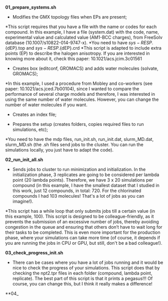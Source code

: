 

**01_prepare_systems.sh** 


- Modifies the GMX topology files when EPs are present;

*This script requires that you have a file with the name or codes for each compound. In this example, I have a file (system.dat) with the code, name, experimental value and calculated value (AM1-BCC charges), from FreeSolv database (10.1007/s10822-014-9747-x).
*You need to have ${sys}-RESP.${dEP}.top and ${sys}-RESP.${dEP}.crd
*This script is adapted to include extra points (EP) to describe the halogen anisotropy. If you are interested in knowing more about it, check this paper: 10.1021/acs.jcim.3c01561

- Creates box (editconf, GROMACS) and adds water molecules (solvate, GROMACS);

*In this example, I used a procedure from Mobley and co-workers (see paper: 10.1021/acs.jced.7b00104), since I wanted to compare the performance of several charge models and therefore, I was interested in using the same number of water molecules. However, you can change the number of water molecules if you want.

- Creates an index file;

- Prepares the setup (creates folders, copies required files to run simulations, etc);

*You need to have the mdp files, run_init.sh, run_init.dat, slurm_MD.dat, slurm_MD.sh (the .sh files send jobs to the cluster. You can run the simulations locally, you just have to adapt the code).

**02_run_init_all.sh**

- Sends jobs to cluster to run minimization and initialization. In the initialization phase, 3 replicates are going to be considered per lambda point (20 lambda points). Therefore, we have 3 x 20 simulations per compound (in this example, I have the smallest dataset that I studied in this work, just 12 compounds, in total: 720. For the chlorinated compounds I had 103 molecules! That's a lot of jobs as you can imagine!).

*This script has a while loop that only submits jobs till a certain value (in this example, 100). This script is designed to be colleague-friendly, as it prevents the submission of an excessive number of jobs, thereby avoiding congestion in the queue and ensuring that others don’t have to wait long for their tasks to be completed. This is even more important for the production phase, where your simulations can take more time (of course, it depends if you are running the jobs in CPU or GPU, but still, don't be a bad colleague!).


**03_check_progress_init.sh**

- There can be cases where you have a lot of jobs running and it would be nice to check the progress of your simulations. This script does that by checking the npt2.tpr files in each folder (compound, lambda point, replicate). The best part of this script is that it prints a pegasus!!! Of course, you can change this, but I think it really makes a difference!

**04_
 
